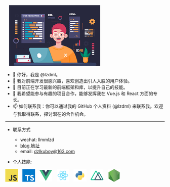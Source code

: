 <div style="padding: 0 12px;">
  <img style="width: 60%; height: auto; image-rendering: pixelated;" src="https://github.com/lzdml/lzdml/blob/main/images/home.jpg" />
</div>

- 👋 你好，我是 @lzdml。
- 👀 我对前端开发很感兴趣，喜欢创造出引人入胜的用户体验。
- 🌱 目前正在学习最新的前端框架和库，以提升自己的技能。
- 💞️ 我希望能参与有趣的项目合作，能够发挥我在 Vue.js 和 React 方面的专长。
- 📫 如何联系我：你可以通过我的 GitHub 个人资料 (@lzdml) 来联系我。欢迎与我取得联系，探讨潜在的合作机会。

---

- 联系方式
  - wechat: llmmlzd
  - [blog 地址](https://du_zhao_lin.gitee.io/vitepress-template/)
  - email: dzlkuboy@163.com

- 个人技能:  
<div>
  <img style="width: 40px;height:40px;margin-right: 10px;" src="https://github.com/github/explore/blob/main/topics/javascript/javascript.png" />
  <img style="width: 40px;height:40px;margin-right: 10px;" src="https://github.com/github/explore/blob/main/topics/typescript/typescript.png" />
  <img style="width: 40px;height:40px;margin-right: 10px;" src="https://github.com/github/explore/blob/main/topics/vue/vue.png" />
  <img style="width: 40px;height:40px;margin-right: 10px;" src="https://github.com/github/explore/blob/main/topics/react/react.png" />
  <img style="width: 40px;height:40px;margin-right: 10px;" src="https://github.com/github/explore/blob/main/topics/python/python.png" />
  <img style="width: 40px;height:40px;margin-right: 10px;" src="https://github.com/github/explore/blob/main/topics/nuxt/nuxt.png" />
  <img style="width: 40px;height:40px;" src="https://github.com/github/explore/blob/main/topics/nodejs/nodejs.png" />
</div>

<!---
lzdml/lzdml is a ✨ special ✨ repository because its `README.md` (this file) appears on your GitHub profile.
You can click the Preview link to take a look at your changes.
--->
